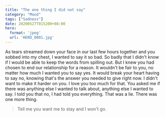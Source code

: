 ```yaml
---
title: "The one thing I did not say"
category: "Mood"
tags: ["Sadness"]
date: 20200527T015200+08:00
hero:
  format: 'jpeg'
  url: 'HERO_0001.jpg'
---
```

As tears streamed down your face in our last few hours together and you sobbed into my chest, I wanted to say it so bad. So badly that I didn't know if I would be able to keep the words from spilling out. But I knew you had chosen to end our relationship for a reason. It wouldn't be fair to you, no matter how much I wanted you to say yes. It would break your heart having to say no, knowing that's the answer you needed to give right now. I didn't want to make it harder on you. I love you too much for that. You asked me if there was anything else I wanted to talk about, anything else I wanted to say. I told you that no, I had told you everything. That was a lie. There was one more thing.

> Tell me you want me to stay and I won't go.
